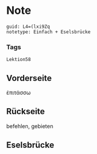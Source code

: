 # Note
```
guid: L4=(lxi9Zq
notetype: Einfach + Eselsbrücke
```

### Tags
```
Lektion58
```

## Vorderseite
ἐπιτάσσω

## Rückseite
befehlen, gebieten

## Eselsbrücke

